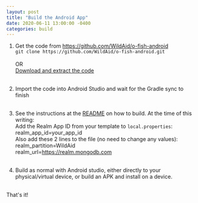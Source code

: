 ```yaml
---
layout: post
title: "Build the Android App"
date: 2020-06-11 13:00:00 -0400
categories: build
---
```


1. Get the code from <A HREF="https://github.com/WildAid/o-fish-android">https://github.com/WildAid/o-fish-android</A><BR>
   `git clone https://github.com/WildAid/o-fish-android.git`<BR><BR>OR<BR><A HREF="https://github.com/WildAid/o-fish-android/archive/main.zip">Download and extract the code</A><BR><BR>
1. Import the code into Android Studio and wait for the Gradle sync to finish<BR><BR>
1. See the instructions at the <A HREF="https://github.com/WildAid/o-fish-android/blob/main/README.md">README</A> on how to build. At the time of this writing:<BR>
Add the Realm App ID from your template to `local.properties`:<BR>
realm_app_id=your_app_id<BR>
Also add these 2 lines to the file (no need to change any values):<BR>
realm_partition=WildAid<BR>
realm_url=https://realm.mongodb.com<BR><BR>

1. Build as normal with Android studio, either directly to your physical/virtual device, or build an APK and install on a device.<BR><BR>

That's it! 



